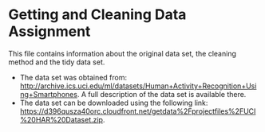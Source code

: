 # Getting and Cleaning Data Assignment
This file contains information about the original data set, the cleaning method and the tidy data set.
* The data set was obtained from: http://archive.ics.uci.edu/ml/datasets/Human+Activity+Recognition+Using+Smartphones.
A full description of the data set is available there.
* The data set can be downloaded using the following link: https://d396qusza40orc.cloudfront.net/getdata%2Fprojectfiles%2FUCI%20HAR%20Dataset.zip.
